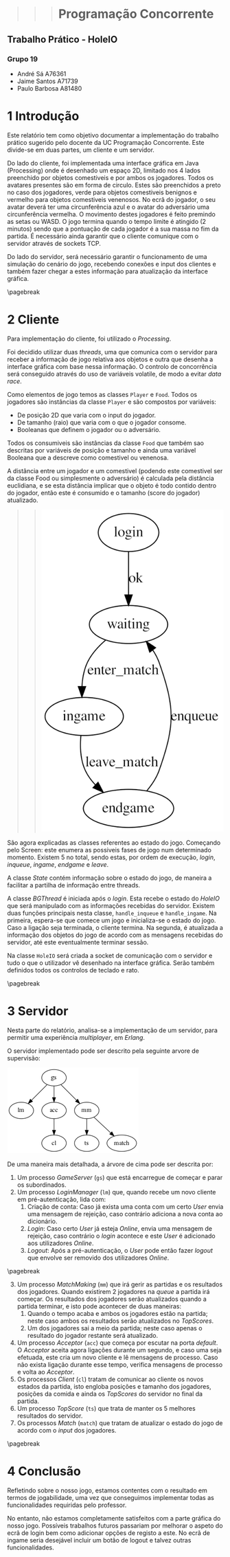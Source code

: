 >>># Programação Concorrente


## Trabalho Prático - HoleIO

### Grupo 19

* André Sá A76361
* Jaime Santos A71739
* Paulo Barbosa A81480

# 1 Introdução

Este relatório tem como objetivo documentar a implementação do trabalho prático sugerido pelo docente da UC Programação Concorrente. Este divide-se em duas partes, um cliente e um servidor.

Do lado do cliente, foi implementada uma interface gráfica em Java (Processing) onde é desenhado um espaço 2D, limitado nos 4 lados preenchido por objetos comestiveis e por ambos os jogadores. Todos os avatares presentes são em forma de circulo. Estes são preenchidos a preto no caso dos jogadores, verde para objetos comestiveis benignos e vermelho para objetos comestiveis venenosos. No ecrã do jogador, o seu avatar deverá ter uma circunferência azul e o avatar do adversário uma circunferência vermelha. O movimento destes jogadores é feito premindo as setas ou WASD. O jogo termina quando o tempo limite é atingido (2 minutos) sendo que a pontuação de cada jogador é a sua massa no fim da partida. É necessário ainda garantir que o cliente comunique com o servidor através de sockets TCP.

Do lado do servidor, será necessário garantir o funcionamento de uma simulação do cenário do jogo, recebendo conexões e input dos clientes e também fazer chegar a estes informação para atualização da interface gráfica.

\pagebreak

# 2 Cliente

Para implementação do cliente, foi utilizado o _Processing_. 

Foi decidido utilizar duas _threads_, uma que comunica com o servidor para receber a informação de jogo relativa aos objetos e outra que desenha a interface gráfica com base nessa informação. O controlo de concorrência será conseguido através do uso de variáveis volatile, de modo a evitar _data race_.

Como elementos de jogo temos as classes `Player` e `Food`. Todos os jogadores são instâncias da classe `Player` e são compostos por variáveis:

 * De posição 2D que varia com o input do jogador.
 * De tamanho (raio) que varia com o que o jogador consome.
 * Booleanas que definem o jogador ou o adversário.

Todos os consumiveis são instâncias da classe `Food` que também sao descritas por variáveis de posição e tamanho e ainda uma variável Booleana que a descreve como comestivel ou venenosa.

A distância entre um jogador e um comestivel (podendo este comestivel ser da classe Food ou simplesmente o adversário) é calculada pela distância euclidiana, e se esta distância implicar que o objeto é todo contido dentro do jogador, então este é consumido e o tamanho (score do jogador) atualizado.

>>![Estados do cliente](clstates2.png)

São agora explicadas as classes referentes ao estado do jogo. Começando pelo Screen: este enumera as possiveis fases de jogo num determinado momento. Existem 5 no total, sendo estas, por ordem de execução, _login_, _inqueue_, _ingame_, _endgame_ e _leave_.

A classe _State_ contém informação sobre o estado do jogo, de maneira a facilitar a partilha de informação entre threads.

A classe _BGThread_ é iniciada após o _login_. Esta recebe o estado do _HoleIO_ que será manipulado com as informações recebidas do servidor. Existem duas funções principais nesta classe, `handle_inqueue` e `handle_ingame`. Na primeira, espera-se que comece um jogo e inicializa-se o estado do jogo. Caso a ligação seja terminada, o cliente termina. Na segunda, é atualizada a informação dos objetos do jogo de acordo com as mensagens recebidas do servidor, até este eventualmente terminar sessão.

Na classe `HoleIO` será criada a socket de comunicação com o servidor e tudo o que o utilizador vê desenhado na interface gráfica. Serão também definidos todos os controlos de teclado e rato.


\pagebreak

# 3 Servidor

Nesta parte do relatório, analisa-se a implementação de um servidor, para permitir uma experiência _multiplayer_, em _Erlang_.

O servidor implementado pode ser descrito pela seguinte arvore de supervisão:

![Árvore de supervisão](supervision_tree.png)

De uma maneira mais detalhada, a árvore de cima pode ser descrita por:

 1. Um processo _GameServer_ (`gs`) que está encarregue de começar e parar os subordinados.
 2. Um processo _LoginManager_ (`lm`) que, quando recebe um novo cliente em pré-autenticação, lida com:
     1. Criação de conta: Caso já exista uma conta com um certo _User_ envia uma mensagem de rejeição, caso contrário adiciona a nova conta ao dicionário.
     2. _Login_: Caso certo _User_ já esteja _Online_, envia uma mensagem de rejeição, caso contrário o _login_ acontece e este _User_ é adicionado aos utilizadores _Online_.
     3. _Logout_: Após a pré-autenticação, o _User_ pode então fazer _logout_ que envolve ser removido dos utilizadores _Online_.

\pagebreak

 3. Um processo _MatchMaking_ (`mm`) que irá gerir as partidas e os resultados dos jogadores. Quando existirem 2 jogadores na _queue_ a partida irá começar. Os resultados dos jogadores serão atualizados quando a partida terminar, e isto pode acontecer de duas maneiras:
 	 1. Quando o tempo acaba e ambos os jogadores estão na partida; neste caso ambos os resultados serão atualizados no _TopScores_.
 	 2. Um dos jogadores sai a meio da partida; neste caso apenas o resultado do jogador restante será atualizado. 
 4. Um processo _Acceptor_ (`acc`) que começa por escutar na porta _default_. O _Acceptor_ aceita agora ligações durante um segundo, e caso uma seja efetuada, este cria um novo cliente e lê mensagens de processo. Caso não exista ligação durante esse tempo, verifica mensagens de processo e volta ao _Acceptor_.
 5. Os processos _Client_ (`cl`) tratam de comunicar ao cliente os novos estados da partida, isto engloba posições e tamanho dos jogadores, posições da comida e ainda os _TopScores_ do servidor no final da partida.
 6. Um processo _TopScore_ (`ts`) que trata de manter os 5 melhores resultados do servidor.
 7. Os processos _Match_ (`match`) que tratam de atualizar o estado do jogo de acordo com o _input_ dos jogadores.


\pagebreak

# 4 Conclusão

Refletindo sobre o nosso jogo, estamos contentes com o resultado em termos de jogabilidade, uma vez que conseguimos implementar todas as funcionalidades requiridas pelo professor.

No entanto, não estamos completamente satisfeitos com a parte gráfica do nosso jogo. Possíveis trabalhos futuros passariam por melhorar o aspeto do ecrã de login bem como adicionar opções de registo a este. No ecrã de ingame seria desejável incluir um botão de logout e talvez outras funcionalidades.
